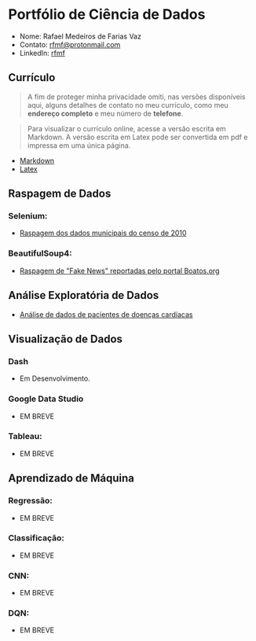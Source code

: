 # Portfólio de Ciência de Dados

- Nome: Rafael Medeiros de Farias Vaz
- Contato: [rfmf@protonmail.com](mailto:rfmf@protonmail.com)
- LinkedIn: [rfmf](https://www.linkedin.com/in/rfmf/)

## Currículo

> A fim de proteger minha privacidade omiti, nas versões disponíveis aqui, alguns detalhes de contato no meu currículo, como meu **endereço completo** e meu número de **telefone**.

> Para visualizar o currículo online, acesse a versão escrita em Markdown. A versão escrita em Latex pode ser convertida em pdf e impressa em uma única página.

- [Markdown](https://github.com/rfmf/ds_portfolio/blob/master/Curriculum/curriculum.md)
- [Latex](https://github.com/rfmf/ds_portfolio/blob/master/Curriculum/curriculum.tex)

## Raspagem de Dados

### Selenium:

- [Raspagem dos dados municipais do censo de 2010](https://github.com/rfmf/ds_portfolio/blob/master/Web%20Scraping/Dados%20Municipais%20do%20Ultimo%20Censo%20-%20IBGE/ibge-scrapper.ipynb)

### BeautifulSoup4:

- [Raspagem de "Fake News" reportadas pelo portal Boatos.org](https://github.com/rfmf/ds_portfolio/blob/master/Web%20Scraping/Fake%20News%20do%20portal%20Boatos.org/boatos.org-scrapper.ipynb)

## Análise Exploratória de Dados

- [Análise de dados de pacientes de doenças cardíacas](https://github.com/rfmf/ds_portfolio/blob/master/EDA/An%C3%A1lise%20de%20Dados%20de%20Pacientes%20de%20Doen%C3%A7as%20Card%C3%ADacas/heart_disease_analysis.ipynb)

## Visualização de Dados

### Dash

- Em Desenvolvimento.

### Google Data Studio

- EM BREVE

### Tableau:

- EM BREVE

## Aprendizado de Máquina

### Regressão:

- EM BREVE

### Classificação:

- EM BREVE

### CNN:

- EM BREVE

### DQN:

- EM BREVE
